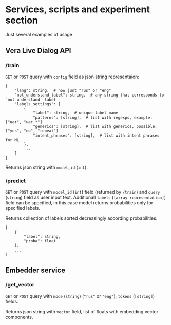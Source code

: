 # Services, scripts and experiment section

Just several examples of usage

## Vera Live Dialog API

### /train

`GET` or `POST` query with `config` field as json string representaion:
```
{
	"lang": string,  # now just "rus" or "eng"
	"not_understand_label": string,  # any string that corresponds to `not understand` label
	"labels_settings": [
		{
			"label": string,  # unique label name
			"patterns": [string],  # list with regexps, example: ["нет", "нет.*"]
			"generics": [string],  # list with generics, possible: ["yes", "no", "repeat"]
			"intent_phrases": [string],  # list with intent phrases for ML
		},
		...
	]
}
```

Returns json string with `model_id` (`int`).

### /predict

`GET` or `POST` query with `model_id` (`int`) field (returned by `/train`) and `query` (`string`) field as user input text. Additionall `labels` (`[array representation]`) field can be specified, in this case model returns probabilities only for specified labels.

Returns collection of labels sorted decreasingly according probabilities.

```
[
	{
		"label": string,
		"proba": float
	},
	...
]
```


## Embedder service

### /get_vector


`GET` or `POST` query with `mode` (`string`) (`"rus"` or `"eng"`), `tokens` (`[string]`) fields.

Returns json string with `vector` field, list of floats with embedding vector components.
